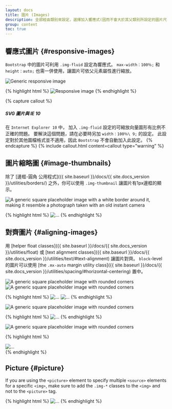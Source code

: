 ```yaml
---
layout: docs
title: 圖片 (Images)
description: 全部經由類別來設定，選擇加入響應式(因而不會大於其父類別所設定的圖片尺寸)與增加輕巧樣式之文件和範例。
group: content
toc: true
---
```


## 響應式圖片 {#responsive-images}

`Bootstrap` 中的圖片可利用 `.img-fluid` 設定為響應式。 `max-width：100％;` 和 `height：auto;` 也需一併使用，讓圖片可依父元素屬性進行縮放。


<div class="bd-example">
  <img data-src="holder.js/100px250" class="img-fluid" alt="Generic responsive image">
</div>

{% highlight html %}
<img src="..." class="img-fluid" alt="Responsive image">
{% endhighlight %}

{% capture callout %}
##### SVG 圖片與 IE 10

在 `Internet Explorer 10` 中， 加入 `.img-fluid` 設定的可縮放向量圖形有比例不正確的問題。 要解決這個問題，請在必要時另加 `width：100％\ 9;` 的設定。 此設定對於其他圖檔格式並不適用，因此 `Bootstrap` 不會自動加入此設定。
{% endcapture %}
{% include callout.html content=callout type="warning" %}

## 圖片縮略圖 {#image-thumbnails}

除了 [邊框-圓角 公用程式]({{ site.baseurl }}/docs/{{ site.docs_version }}/utilities/borders/) 之外，你可以使用 `.img-thumbnail` 讓圖片有1px邊框的顯示。


<div class="bd-example bd-example-images">
  <img data-src="holder.js/200x200" class="img-thumbnail" alt="A generic square placeholder image with a white border around it, making it resemble a photograph taken with an old instant camera">
</div>

{% highlight html %}
<img src="..." alt="..." class="img-thumbnail">
{% endhighlight %}

## 對齊圖片 {#aligning-images}

用 [helper float classes]({{ site.baseurl }}/docs/{{ site.docs_version }}/utilities/float) 或 [text alignment classes]({{ site.baseurl }}/docs/{{ site.docs_version }}/utilities/text/#text-alignment) 讓圖片對齊。
 `block`-level 的圖片可以使用 [the `.mx-auto` margin utility class]({{ site.baseurl }}/docs/{{ site.docs_version }}/utilities/spacing/#horizontal-centering) 置中。

<div class="bd-example bd-example-images">
  <img data-src="holder.js/200x200" class="rounded float-left" alt="A generic square placeholder image with rounded corners">
  <img data-src="holder.js/200x200" class="rounded float-right" alt="A generic square placeholder image with rounded corners">
</div>

{% highlight html %}
<img src="..." class="rounded float-left" alt="...">
<img src="..." class="rounded float-right" alt="...">
{% endhighlight %}

<div class="bd-example bd-example-images">
  <img data-src="holder.js/200x200" class="rounded mx-auto d-block" alt="A generic square placeholder image with rounded corners">
</div>

{% highlight html %}
<img src="..." class="rounded mx-auto d-block" alt="...">
{% endhighlight %}

<div class="bd-example bd-example-images">
  <div class="text-center">
    <img data-src="holder.js/200x200" class="rounded" alt="A generic square placeholder image with rounded corners">
  </div>
</div>

{% highlight html %}
<div class="text-center">
  <img src="..." class="rounded" alt="...">
</div>
{% endhighlight %}


## Picture {#picture}

If you are using the `<picture>` element to specify multiple `<source>` elements for a specific `<img>`, make sure to add the `.img-*` classes to the `<img>` and not to the `<picture>` tag.

{% highlight html %}
​<picture>
  <source srcset="..." type="image/svg+xml">
  <img src="..." class="img-fluid img-thumbnail" alt="...">
</picture>
{% endhighlight %}
